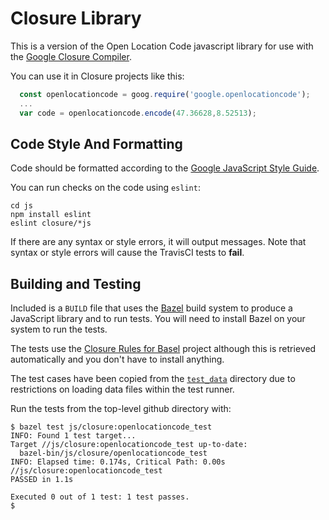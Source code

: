# Closure Library

This is a version of the Open Location Code javascript library for use with the
[Google Closure Compiler](https://github.com/google/closure-compiler).

You can use it in Closure projects like this:

```javascript
  const openlocationcode = goog.require('google.openlocationcode');
  ...
  var code = openlocationcode.encode(47.36628,8.52513);
```

## Code Style And Formatting

Code should be formatted according to the
[Google JavaScript Style Guide](https://google.github.io/styleguide/jsguide.html).

You can run checks on the code using `eslint`:

```
cd js
npm install eslint
eslint closure/*js
```

If there are any syntax or style errors, it will output messages. Note that
syntax or style errors will cause the TravisCI tests to **fail**.

## Building and Testing

Included is a `BUILD` file that uses the [Bazel](https://bazel.build/) build system to produce a JavaScript library and to run tests. You will need to install Bazel on your system to run the tests.

The tests use the [Closure Rules for Basel](https://github.com/bazelbuild/rules_closure) project although this is retrieved automatically and you don't have to install anything.

The test cases have been copied from the [`test_data`](https://github.com/google/open-location-code/blob/main/test_data) directory due to restrictions on loading data files within the test runner.

Run the tests from the top-level github directory with:

```
$ bazel test js/closure:openlocationcode_test
INFO: Found 1 test target...
Target //js/closure:openlocationcode_test up-to-date:
  bazel-bin/js/closure/openlocationcode_test
INFO: Elapsed time: 0.174s, Critical Path: 0.00s
//js/closure:openlocationcode_test                                       PASSED in 1.1s

Executed 0 out of 1 test: 1 test passes.
$
```

